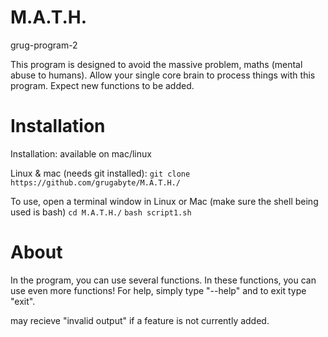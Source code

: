 # M.A.T.H.
grug-program-2


This program is designed to avoid the massive problem, maths (mental abuse to humans). Allow your single core brain to process things with this program. Expect new functions to be added.

# Installation

Installation:
available on mac/linux

Linux & mac (needs git installed): 
`git clone https://github.com/grugabyte/M.A.T.H./`

To use, open a terminal window in Linux or Mac (make sure the shell being used is bash)
`cd M.A.T.H./` 
`bash script1.sh`

# About
In the program, you can use several functions. In these functions, you can use even more functions! For help, simply type "--help" and to exit type "exit".

may recieve "invalid output" if a feature is not currently added.
